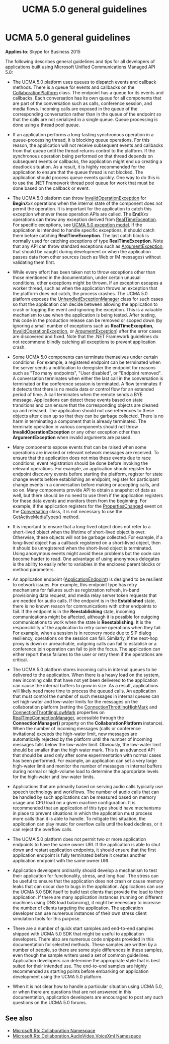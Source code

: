 ﻿---
title: UCMA 5.0 general guidelines
TOCTitle: General guidelines
ms:assetid: 8d83bdc8-7169-42bf-8c5b-38016ee9d2b5
ms:mtpsurl: https://msdn.microsoft.com/library/Dn466083(v=office.16)
ms:contentKeyID: 65240028
ms.date: 07/27/2015
mtps_version: v=office.16
---

# UCMA 5.0 general guidelines


**Applies to**: Skype for Business 2015

The following describes general guidelines and tips for all developers of applications built using Microsoft Unified Communications Managed API 5.0:

  - The UCMA 5.0 platform uses queues to dispatch events and callback methods. There is a queue for events and callbacks on the [CollaborationPlatform](/dotnet/api/microsoft.rtc.collaboration.collaborationplatform?view=ucma-api) class. The endpoint has a queue for its events and callbacks. Each conversation has its own queue for all components that are part of the conversation such as calls, conference session, and media flows. Incoming calls are exposed in the queue of the corresponding conversation rather than in the queue of the endpoint so that the calls are not serialized in a single queue. Queue processing is done using a thread pool queue.

  - If an application performs a long-lasting synchronous operation in a queue-processing thread, it is blocking queue operations. For this reason, the application will not receive subsequent events and callbacks from that queue until the thread returns control to the platform. If the synchronous operation being performed on that thread depends on subsequent events or callbacks, the application might end up creating a deadlock situation. As a result, it is highly recommended for the application to ensure that the queue thread is not blocked. The application should process queue events quickly. One way to do this is to use the .NET Framework thread pool queue for work that must be done based on the callback or event.

  - The UCMA 5.0 platform can throw [InvalidOperationException](https://msdn.microsoft.com/library/2asft85a) for **Begin***Xxx* operations when the internal state of the component does not permit the operation. It is important for the application to catch this exception whenever these operation APIs are called. The **End***Xxx* operations can throw any exception derived from [RealTimeException](https://msdn.microsoft.com/library/hh385103\(v=office.16\)). For specific exceptions, see [UCMA 5.0 exception model](ucma-5-0-exception-model.md). If the application is intended to handle specific exceptions, it should catch them before catching **RealTimeException**. The last catch block is normally used for catching exceptions of type **RealTimeException**. Note that any API can throw standard exceptions such as [ArgumentException](https://msdn.microsoft.com/library/3w1b3114), that should be caught during development or when the application passes data from other sources (such as Web or IM messages) without validating them first.

  - While every effort has been taken not to throw exceptions other than those mentioned in the documentation, under certain unusual conditions, other exceptions might be thrown. If an exception escapes a worker thread, such as when the application throws an exception that the platform does not catch, the process crashes. The UCMA 5.0 platform exposes the [UnhandledExceptionManager](https://msdn.microsoft.com/library/hh348981\(v=office.16\)) class for such cases so that the application can decide between allowing the application to crash or logging the event and ignoring the exception. This is a valuable mechanism to use when the application is being tested. After testing, this code in the production release can be removed or scoped down (by ignoring a small number of exceptions such as **RealTimeException**, [InvalidOperationException](https://msdn.microsoft.com/library/2asft85a), or [ArgumentException](https://msdn.microsoft.com/library/3w1b3114)) after the error cases are discovered and fixed. Note that the .NET Framework guidelines do not recommend blindly catching all exceptions to prevent application crash.

  - Some UCMA 5.0 components can terminate themselves under certain conditions. For example, a registered endpoint can be terminated when the server sends a notification to deregister the endpoint for reasons such as "Too many endpoints", "User disabled", or "Endpoint removed". A conversation terminates when either the last call in the conversation is terminated or the conference session is terminated. A flow terminates if it detects that there is no media data or control flow for an extended period of time. A call terminates when the remote sends a BYE message. Applications can detect these events based on state transitions and can ensure that the corresponding objects are cleaned up and released. The application should not use references to these objects after clean up so that they can be garbage collected. There is no harm in terminating a component that is already terminated. The terminate operation in various components should not throw **InvalidOperationException** or any other exception other than **ArgumentException** when invalid arguments are passed.

  - Many components expose events that can be raised when some operations are invoked or relevant network messages are received. To ensure that the application does not miss these events due to race conditions, event registration should be done before invoking the relevant operations. For example, an application should register for endpoint discovery events before starting the platform, register for state change events before establishing an endpoint, register for participant change events in a conversation before making or accepting calls, and so on. Many components provide API to obtain a snapshot of data as well, but there should be no need to use them if the application registers for these data events and monitors them from the beginning. For example, if the application registers for the [PropertiesChanged](https://msdn.microsoft.com/library/hh384248\(v=office.16\)) event on the [Conversation](https://msdn.microsoft.com/library/hh349224\(v=office.16\)) class, it is not necessary to use the [GetActiveMediaTypes()](https://msdn.microsoft.com/library/hh350114\(v=office.16\)) method.

  - It is important to ensure that a long-lived object does not refer to a short-lived object when the lifetime of short-lived object is over. Otherwise, these objects will not be garbage collected. For example, if a long-lived object has a callback registered on a short-lived object, then it should be unregistered when the short-lived object is terminated. Using anonymous events might avoid these problems but the code can become harder to read. One advantage of using anonymous delegates is the ability to easily refer to variables in the enclosed parent blocks or method parameters.

  - An application endpoint ([ApplicationEndpoint](/dotnet/api/microsoft.rtc.collaboration.applicationendpoint?view=ucma-api)) is designed to be resilient to network issues. For example, this endpoint type has retry mechanisms for failures such as registration refresh, in-band provisioning data request, and media relay server token requests that are needed for audio calls. If the endpoint is in the **Established** state, there is no known reason for communications with other endpoints to fail. If the endpoint is in the **Reestablishing** state, incoming communications might be affected, although it is possible for outgoing communications to work when the state is **Reestablishing**. It is the responsibility of the application to retry some operations when they fail. For example, when a session is in recovery mode due to SIP dialog resiliency, operations on the session can fail. Similarly, if the next-hop proxy is down or unreachable, outgoing calls can fail to establish or a conference join operation can fail to join the focus. The application can either report these failures to the user or retry them if the operations are critical.

  - The UCMA 5.0 platform stores incoming calls in internal queues to be delivered to the application. When there is a heavy load on the system, new incoming calls that have not yet been delivered to the application can cause the internal buffers to grow in size. As a result, applications will likely need more time to process the queued calls. An application that must control the number of such messages in internal queues can set high-water and low-water limits for the messages on the collaboration platform (setting the [ConnectionThrottlingHighMark](https://msdn.microsoft.com/library/hh349079\(v=office.16\)) and [ConnectionThrottlingLowMark](https://msdn.microsoft.com/library/hh383720\(v=office.16\)) properties on [RealTimeConnectionManager](https://msdn.microsoft.com/library/hh382456\(v=office.16\)), accessible through the **ConnectionManager()** property on the **CollaborationPlatform** instance). When the number of incoming messages (calls or conference invitations) exceeds the high-water limit, new messages are automatically rejected by the platform until the number of incoming messages falls below the low-water limit. Obviously, the low-water limit should be smaller than the high water mark. This is an advanced API that should be used only after some experimentation with normal cases has been performed. For example, an application can set a very large high-water limit and monitor the number of messages in internal buffers during normal or high-volume load to determine the appropriate levels for the high-water and low-water limits.

  - Applications that are primarily based on serving audio calls typically use speech technology and workflows. The number of audio calls that can be handled by such applications can be measured based on memory usage and CPU load on a given machine configuration. It is recommended that an application of this type should have mechanisms in place to prevent situations in which the application must process more calls than it is able to handle. To mitigate this situation, the application can play music for overflow calls until the load declines, or it can reject the overflow calls.

  - The UCMA 5.0 platform does not permit two or more application endpoints to have the same owner URI. If the application is able to shut down and restart application endpoints, it should ensure that the first application endpoint is fully terminated before it creates another application endpoint with the same owner URI.

  - Application developers ordinarily should develop a mechanism to test their application for functionality, stress, and long haul. The stress can be useful to ensure that the application does not crash or cause memory leaks that can occur due to bugs in the application. Applications can use the UCMA 5.0 SDK itself to build test clients that provide the load to their application. If there are many application instances (running on different machines using DNS load balancing), it might be necessary to increase the number of clients targeting the application. The application developer can use numerous instances of their own stress client simulation tools for this purpose.

  - There are a number of quick start samples and end-to-end samples shipped with UCMA 5.0 SDK that might be useful to application developers. There also are numerous code snippets provided in this documentation for selected methods. These samples are written by a number of people, so there are some style differences in these samples, even though the sample writers used a set of common guidelines. Application developers can determine the appropriate style that is best suited for their intended use. The end-to-end samples are highly recommended as starting points before embarking on application development using the UCMA 5.0 platform.

  - When it is not clear how to handle a particular situation using UCMA 5.0, or when there are questions that are not answered in this documentation, application developers are encouraged to post any such questions on the UCMA 5.0 forums.

## See also

- [Microsoft.Rtc.Collaboration Namespace](/dotnet/api/microsoft.rtc.collaboration?view=ucma-api-5.0)
- [Microsoft.Rtc.Collaboration.AudioVideo.VoiceXml Namespace](/dotnet/api/Microsoft.Rtc.Collaboration.AudioVideo.VoiceXml?view=ucma-voice)